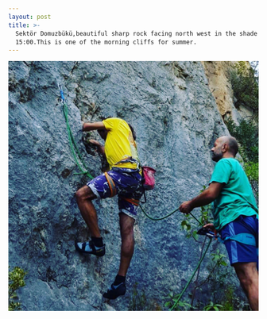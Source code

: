 ```yaml
---
layout: post
title: >-
  Sektör Domuzbükü,beautiful sharp rock facing north west in the shade till
  15:00.This is one of the morning cliffs for summer.
---
```

![](/img/uploads/D11DEB33-643B-4E61-937A-F2155A7B2889.JPG)
